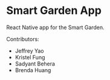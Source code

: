 # Smart Garden App
React Native app for the Smart Garden.

Contributors:
- Jeffrey Yao
- Kristel Fung
- Sadyant Behera
- Brenda Huang
